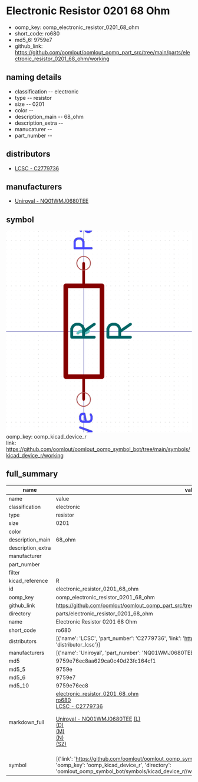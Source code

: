 # Electronic Resistor 0201 68 Ohm

  
* oomp_key: oomp_electronic_resistor_0201_68_ohm 
* short_code: ro680
* md5_6: 9759e7  
* github_link: https://github.com/oomlout/oomlout_oomp_part_src/tree/main/parts/electronic_resistor_0201_68_ohm/working  
## naming details
* classification -- electronic
* type -- resistor
* size -- 0201
* color -- 
* description_main -- 68_ohm
* description_extra -- 
* manucaturer -- 
* part_number -- 

## distributors
* [LCSC - C2779736](https://lcsc.com/product-detail/C2779736.html)  

## manufacturers
* [Uniroyal - NQ01WMJ0680TEE]()  

## symbol

![](symbol/0/working/working_600.png)  
oomp_key: oomp_kicad_device_r  
link: https://github.com/oomlout/oomlout_oomp_symbol_bot/tree/main/symbols/kicad_device_r/working  


## full_summary
| name | value | 
| --- | --- | 
| name | value | 
| classification | electronic | 
| type | resistor | 
| size | 0201 | 
| color |  | 
| description_main | 68_ohm | 
| description_extra |  | 
| manufacturer |  | 
| part_number |  | 
| filter |  | 
| kicad_reference | R | 
| id | electronic_resistor_0201_68_ohm | 
| oomp_key | oomp_electronic_resistor_0201_68_ohm | 
| github_link | https://github.com/oomlout/oomlout_oomp_part_src/tree/main/parts/electronic_resistor_0201_68_ohm/working | 
| directory | parts/electronic_resistor_0201_68_ohm | 
| name | Electronic Resistor 0201 68 Ohm | 
| short_code | ro680 | 
| distributors | [{'name': 'LCSC', 'part_number': 'C2779736', 'link': 'https://lcsc.com/product-detail/C2779736.html', 'id': 'distributor_lcsc'}] | 
| manufacturers | [{'name': 'Uniroyal', 'part_number': 'NQ01WMJ0680TEE', 'link': '', 'id': 'manufacturer_uniroyal'}] | 
| md5 | 9759e76ec8aa629ca0c40d23fc164cf1 | 
| md5_5 | 9759e | 
| md5_6 | 9759e7 | 
| md5_10 | 9759e76ec8 | 
| markdown_full | [electronic_resistor_0201_68_ohm](https://github.com/oomlout/oomlout_oomp_part_src/tree/main/parts/electronic_resistor_0201_68_ohm/working)<br>[ro680](https://github.com/oomlout/oomlout_oomp_part_src/tree/main/parts/electronic_resistor_0201_68_ohm/working)<br>[LCSC - C2779736<br>](https://lcsc.com/product-detail/C2779736.html)<br>[Uniroyal - NQ01WMJ0680TEE]() [(L)<br>](https://www.lcsc.com/search?q=NQ01WMJ0680TEE)[(D)<br>](https://www.digikey.com/en/products?,keywords=NQ01WMJ0680TEE)[(M)<br>](https://www.mouser.com/Search/Refine?Keyword=NQ01WMJ0680TEE)[(N)<br>](https://www.newark.com/search?st=NQ01WMJ0680TEE)[(SZ)<br>](https://so.szlcsc.com/global.html?k=NQ01WMJ0680TEE)<br> | 
| symbol | [{'link': 'https://github.com/oomlout/oomlout_oomp_symbol_bot/tree/main/symbols/kicad_device_r', 'oomp_key': 'oomp_kicad_device_r', 'directory': 'oomlout_oomp_symbol_bot/symbols/kicad_device_r//working/working.kicad_sym'}] | 
